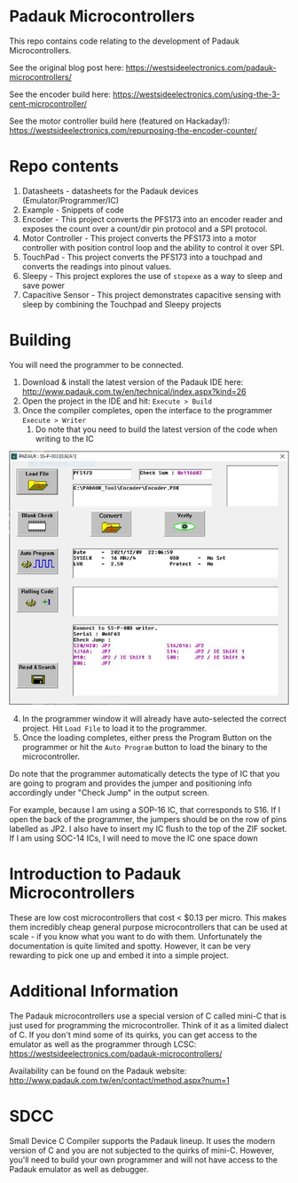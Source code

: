 # Padauk Microcontrollers

This repo contains code relating to the development of Padauk Microcontrollers.

See the original blog post here: https://westsideelectronics.com/padauk-microcontrollers/

See the encoder build here: https://westsideelectronics.com/using-the-3-cent-microcontroller/

See the motor controller build here (featured on Hackaday!): https://westsideelectronics.com/repurposing-the-encoder-counter/

# Repo contents

1. Datasheets - datasheets for the Padauk devices (Emulator/Programmer/IC)
2. Example - Snippets of code
3. Encoder - This project converts the PFS173 into an encoder reader and exposes the count over a count/dir pin protocol and a SPI protocol.
4. Motor Controller - This project converts the PFS173 into a motor controller with position control loop and the ability to control it over SPI.
5. TouchPad - This project converts the PFS173 into a touchpad and converts the readings into pinout values.
6. Sleepy - This project explores the use of `stopexe` as a way to sleep and save power
7. Capacitive Sensor - This project demonstrates capacitive sensing with sleep by combining the Touchpad and Sleepy projects

# Building

You will need the programmer to be connected.

1. Download & install the latest version of the Padauk IDE here: http://www.padauk.com.tw/en/technical/index.aspx?kind=26
2. Open the project in the IDE and hit: `Execute > Build`
3. Once the compiler completes, open the interface to the programmer `Execute > Writer`
   1. Do note that you need to build the latest version of the code when writing to the IC

![Padauk Programmer screen](/Images/writer_page.jpg)

4. In the programmer window it will already have auto-selected the correct project. Hit `Load File` to load it to the programmer.
5. Once the loading completes, either press the Program Button on the programmer or hit the `Auto Program` button to load the binary to the microcontroller.

Do note that the programmer automatically detects the type of IC that you are going to program and provides the jumper and positioning info accordingly under "Check Jump" in the output screen.

For example, because I am using a SOP-16 IC, that corresponds to S16. If I open the back of the programmer, the jumpers should be on the row of pins labelled as JP2. I also have to insert my IC flush to the top of the ZIF socket. If I am using SOC-14 ICs, I will need to move the IC one space down

# Introduction to Padauk Microcontrollers

These are low cost microcontrollers that cost < $0.13 per micro. This makes them incredibly cheap general purpose microcontrollers that can be used at scale - if you know what you want to do with them. Unfortunately the documentation is quite limited and spotty. However, it can be very rewarding to pick one up and embed it into a simple project.

# Additional Information

The Padauk microcontrollers use a special version of C called mini-C that is just used for programming the microcontroller. Think of it as a limited dialect of C. If you don't mind some of its quirks, you can get access to the emulator as well as the programmer through LCSC: https://westsideelectronics.com/padauk-microcontrollers/

Availability can be found on the Padauk website: http://www.padauk.com.tw/en/contact/method.aspx?num=1

# SDCC

Small Device C Compiler supports the Padauk lineup. It uses the modern version of C and you are not subjected to the quirks of mini-C. However, you'll need to build your own programmer and will not have access to the Padauk emulator as well as debugger.
